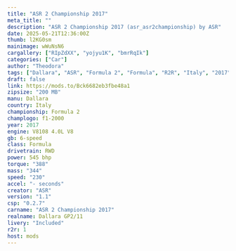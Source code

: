```yaml
---
title: "ASR 2 Championship 2017"
meta_title: ""
description: "ASR 2 Championship 2017 (asr_asr2championship) by ASR"
date: 2025-05-21T12:36:00Z
thumb: l2KG0sm
mainimage: wWuNsN6
cargallery: ["RIpZdXX", "yojyu1K", "bmrRqIk"]
categories: ["Car"]
author: "Theodora"
tags: ["Dallara", "ASR", "Formula 2", "Formula", "R2R", "Italy", "2017"]
draft: false
link: https://mods.to/Bck6682eb3fbe48a1
zipsize: "200 MB"
manu: Dallara
country: Italy
championship: Formula 2
champlogo: f1-2000
year: 2017
engine: V8108 4.0L V8
gb: 6-speed
class: Formula
drivetrain: RWD
power: 545 bhp 
torque: "388"
mass: "344"
speed: "230"
accel: "- seconds"
creator: "ASR"
version: "1.1"
csp: "0.2.7"
carname: "ASR 2 Championship 2017"
realname: Dallara GP2/11
livery: "Included"
r2r: 1
host: mods
---
```

